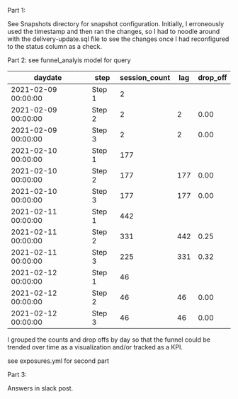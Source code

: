 Part 1:

See Snapshots directory for snapshot configuration. Initially, I erroneously used the timestamp and then ran the changes, so I had to noodle around with the delivery-update.sql file to see the changes once I had reconfigured to the status column as a check.

Part 2: see funnel_analyis model for query

|daydate|step|session_count|lag|drop_off|
|-----|-----|-----|-----|-----|
|2021-02-09 00:00:00|Step 1|2|||
|2021-02-09 00:00:00|Step 2|2|2|0.00|
|2021-02-09 00:00:00|Step 3|2|2|0.00|
|2021-02-10 00:00:00|Step 1|177|||
|2021-02-10 00:00:00|Step 2|177|177|0.00|
|2021-02-10 00:00:00|Step 3|177|177|0.00|
|2021-02-11 00:00:00|Step 1|442|||
|2021-02-11 00:00:00|Step 2|331|442|0.25|
|2021-02-11 00:00:00|Step 3|225|331|0.32|
|2021-02-12 00:00:00|Step 1|46|||
|2021-02-12 00:00:00|Step 2|46|46|0.00|
|2021-02-12 00:00:00|Step 3|46|46|0.00|


I grouped the counts and drop offs by day so that the funnel could be trended over time as a visualization and/or tracked as a KPI.

   see exposures.yml for second part

Part 3:

Answers in slack post.
